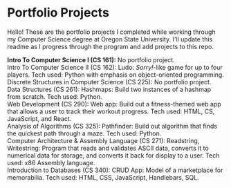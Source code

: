 #  Portfolio Projects
Hello! These are the portfolio projects I completed while working through my Computer Science degree at Oregon State University. I'll update this readme as I progress through the program and add projects to this repo.

<b>Intro To Computer Science I (CS 161):</b> No portfolio project.<br />
Intro To Computer Science II (CS 162): Ludo: <i>Sorry!</i>-like game for up to four players. Tech used: Python with emphasis on object-oriented programming.<br />
Discrete Structures in Computer Science (CS 225): No portfolio project.<br />
Data Structures (CS 261): Hashmaps: Build two instances of a hashmap from scratch. Tech used: Python.<br />
Web Development (CS 290): Web app: Build out a fitness-themed web app that allows a user to track their workout progress. Tech used: HTML, CS, JavaScript, and React.<br />
Analysis of Algorithms (CS 325): Pathfinder: Build out algorithm that finds the quickest path through a maze. Tech used: Python.<br />
Computer Architecture & Assembly Language (CS 271): Readstring, Writestring: Program that reads and validates ASCII data, converts it to numerical data for storage, and converts it back for display to a user. Tech used: x86 Assembly language.<br />
Introduction to Databases (CS 340): CRUD App: Model of a marketplace for memorabilia. Tech used: HTML, CSS, JavaScript, Handlebars, SQL.<br />
